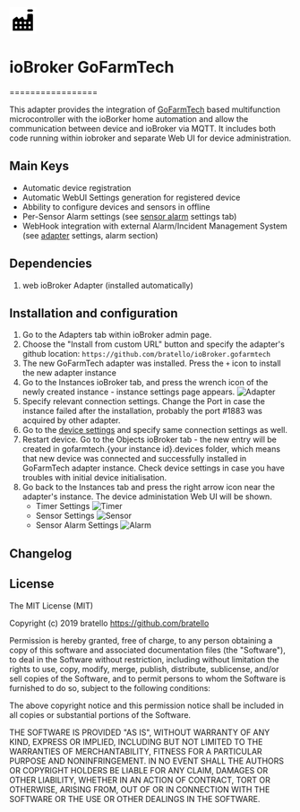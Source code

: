 ![Logo](admin/gofarmtech.png)
# ioBroker GoFarmTech
=================

This adapter provides the integration of [GoFarmTech](https://github.com/bratello/GoFarmTech) based multifunction microcontroller with the ioBorker home automation and allow the communication between device and ioBroker via MQTT.
It includes both code running within iobroker and separate Web UI for device administration.

## Main Keys
 - Automatic device registration
 - Automatic WebUI Settings generation for registered device
 - Abbility to configure devices and sensors in offline
 - Per-Sensor Alarm settings (see [sensor alarm](admin/sensorAlarmSettings.png) settings tab)
 - WebHook integration with external Alarm/Incident Management System (see [adapter](admin/adapterSettings.png) settings, alarm section)

## Dependencies
1. web ioBroker Adapter (installed automatically)

## Installation and configuration 
1. Go to the Adapters tab within ioBroker admin page.
2. Choose the "Install from custom URL" button and specify the adapter's github location:
  ```https://github.com/bratello/ioBroker.gofarmtech```
3. The new GoFarmTech adapter was installed. Press the ```+``` icon to install the new adapter instance
4. Go to the Instances ioBroker tab, and press the wrench icon of the newly created instance - instance settings page appears.
![Adapter](admin/adapterSettings.png)
5. Specify relevant connection settings. Change the Port in case the instance failed after the installation, probably the port #1883 was acquired by other adapter.
6. Go to the [device settings](https://github.com/bratello/GoFarmTech/blob/master/README.md) and specify same connection settings as well.
7. Restart device. Go to the Objects ioBroker tab - the new entry will be created in gofarmtech.{your instance id}.devices folder, which means that new device was connected and successfully installed in GoFarmTech adapter instance. Check device settings in case you have troubles with initial device initialisation.  
8. Go back to the Instances tab and press the right arrow icon near the adapter's instance. The device administation Web UI will be shown.
	- Timer Settings
![Timer](admin/timerSettings.png)
	- Sensor Settings
![Sensor](admin/sensorSettings.png)
	- Sensor Alarm Settings
![Alarm](admin/sensorAlarmSettings.png)

## Changelog

## License
The MIT License (MIT)

Copyright (c) 2019 bratello <https://github.com/bratello>

Permission is hereby granted, free of charge, to any person obtaining a copy
of this software and associated documentation files (the "Software"), to deal
in the Software without restriction, including without limitation the rights
to use, copy, modify, merge, publish, distribute, sublicense, and/or sell
copies of the Software, and to permit persons to whom the Software is
furnished to do so, subject to the following conditions:

The above copyright notice and this permission notice shall be included in
all copies or substantial portions of the Software.

THE SOFTWARE IS PROVIDED "AS IS", WITHOUT WARRANTY OF ANY KIND, EXPRESS OR
IMPLIED, INCLUDING BUT NOT LIMITED TO THE WARRANTIES OF MERCHANTABILITY,
FITNESS FOR A PARTICULAR PURPOSE AND NONINFRINGEMENT. IN NO EVENT SHALL THE
AUTHORS OR COPYRIGHT HOLDERS BE LIABLE FOR ANY CLAIM, DAMAGES OR OTHER
LIABILITY, WHETHER IN AN ACTION OF CONTRACT, TORT OR OTHERWISE, ARISING FROM,
OUT OF OR IN CONNECTION WITH THE SOFTWARE OR THE USE OR OTHER DEALINGS IN
THE SOFTWARE.
